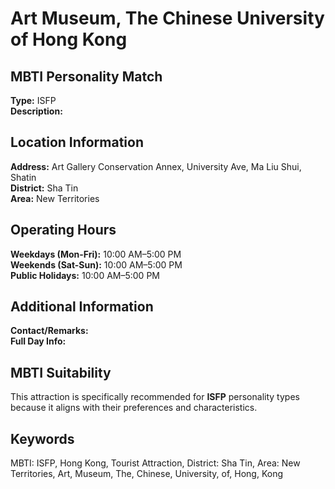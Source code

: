 # Art Museum, The Chinese University of Hong Kong

## MBTI Personality Match
**Type:** ISFP  
**Description:** 

## Location Information
**Address:** Art Gallery Conservation Annex, University Ave, Ma Liu Shui, Shatin  
**District:** Sha Tin  
**Area:** New Territories

## Operating Hours
**Weekdays (Mon-Fri):** 10:00 AM–5:00 PM  
**Weekends (Sat-Sun):** 10:00 AM–5:00 PM  
**Public Holidays:** 10:00 AM–5:00 PM

## Additional Information
**Contact/Remarks:**   
**Full Day Info:** 

## MBTI Suitability
This attraction is specifically recommended for **ISFP** personality types because it aligns with their preferences and characteristics.

## Keywords
MBTI: ISFP, Hong Kong, Tourist Attraction, District: Sha Tin, Area: New Territories, Art, Museum, The, Chinese, University, of, Hong, Kong
